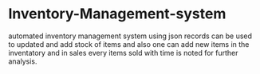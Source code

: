 # Inventory-Management-system
automated inventory management system using json
records can be used to updated and add stock of items and also one can add new items in the inventatory
and in sales every items sold with time is noted for further analysis.
